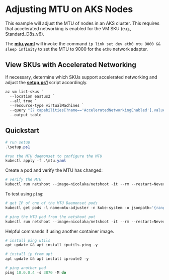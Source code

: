 # Adjusting MTU on AKS Nodes

This example will adjust the MTU of nodes in an AKS cluster. This requires that accelerated networking is enabled for the VM SKU (e.g., Standard_D8s_v6). 

The **[mtu.yaml](./mtu.yaml)** will invoke the command `ip link set dev eth0 mtu 9000 && sleep infinity` to set the MTU to 9000 for the `eth0` network adapter.

## View SKUs with Accelerated Networking

If necessary, determine which SKUs support accelerated networking and adjust the **[setup.ps1](./setup.ps1)** script accordingly.

```powershell
az vm list-skus `
  --location eastus2 `
  --all true `
  --resource-type virtualMachines `
  --query "[? capabilities[?name=='AcceleratedNetworkingEnabled'].value | [0] == 'True'].{size:size, name:name, acceleratedNetworkingEnabled: capabilities[?name=='AcceleratedNetworkingEnabled'].value | [0]}" `
  --output table
```

## Quickstart

```powershell
# run setup
.\setup.ps1

#run the MTU daemonset to configure the MTU
kubectl apply -f .\mtu.yaml
```

Create a pod and verify the MTU has changed:

```powershell
# verify the MTU
kubectl run netshoot --image=nicolaka/netshoot -it --rm --restart=Never -- ip link
```

To test using `ping`:

```powershell
# get IP of one of the MTU Daemonset pods
kubectl get pods -l name=mtu-adjuster -n kube-system -o jsonpath='{range .items[0]}{.status.podIP}{"\n"}{end}'

# ping the MTU pod from the netshoot pot
kubectl run netshoot --image=nicolaka/netshoot -it --rm --restart=Never -- ping -M do -s 8900 10.0.0.4
```

Helpful commands if using another container image.

```powershell
# install ping utils
apt update && apt install iputils-ping -y

# install ip from apt
apt update && apt install iproute2 -y

# ping another pod
ping 10.0.0.4 -s 3870 -M do
```